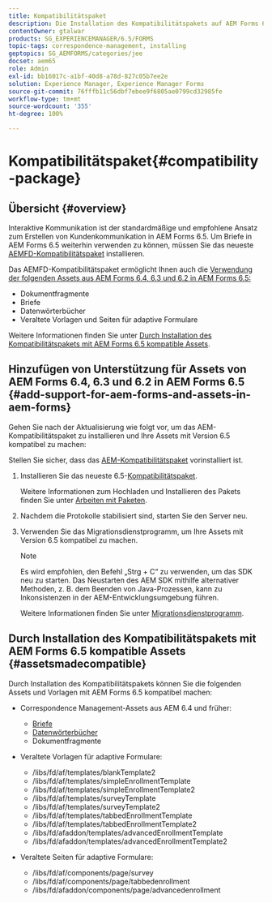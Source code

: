 ```yaml
---
title: Kompatibilitätspaket
description: Die Installation des Kompatibilitätspakets auf AEM Forms 6.5 ermöglicht es Ihnen, die Correspondence Management-Assets aus AEM Forms 6.4 und früheren Versionen sowie veraltete Vorlagen und Seiten für adaptive Formulare zu verwenden.
contentOwner: gtalwar
products: SG_EXPERIENCEMANAGER/6.5/FORMS
topic-tags: correspondence-management, installing
geptopics: SG_AEMFORMS/categories/jee
docset: aem65
role: Admin
exl-id: bb16017c-a1bf-40d8-a78d-827c05b7ee2e
solution: Experience Manager, Experience Manager Forms
source-git-commit: 76fffb11c56dbf7ebee9f6805ae0799cd32985fe
workflow-type: tm+mt
source-wordcount: '355'
ht-degree: 100%

---
```


# Kompatibilitätspaket{#compatibility-package}

## Übersicht {#overview}

Interaktive Kommunikation ist der standardmäßige und empfohlene Ansatz zum Erstellen von Kundenkommunikation in AEM Forms 6.5. Um Briefe in AEM Forms 6.5 weiterhin verwenden zu können, müssen Sie das neueste [AEMFD-Kompatibilitätspaket](https://helpx.adobe.com/de/aem-forms/kb/aem-forms-releases.html) installieren.

Das AEMFD-Kompatibilitätspaket ermöglicht Ihnen auch die [Verwendung der folgenden Assets aus AEM Forms 6.4, 6.3 und 6.2 in AEM Forms 6.5:](../../forms/using/compatibility-package.md#add-support-for-aem-forms-and-assets-in-aem-forms)

* Dokumentfragmente
* Briefe
* Datenwörterbücher
* Veraltete Vorlagen und Seiten für adaptive Formulare

Weitere Informationen finden Sie unter [Durch Installation des Kompatibilitätspakets mit AEM Forms 6.5 kompatible Assets](../../forms/using/compatibility-package.md#assetsmadecompatible).

## Hinzufügen von Unterstützung für Assets von AEM Forms 6.4, 6.3 und 6.2 in AEM Forms 6.5 {#add-support-for-aem-forms-and-assets-in-aem-forms}

Gehen Sie nach der Aktualisierung wie folgt vor, um das AEM-Kompatibilitätspaket zu installieren und Ihre Assets mit Version 6.5 kompatibel zu machen:

Stellen Sie sicher, dass das [AEM-Kompatibilitätspaket](https://helpx.adobe.com/de/aem-forms/kb/aem-forms-releases.html) vorinstalliert ist.

1. Installieren Sie das neueste 6.5-[Kompatibilitätspaket](https://helpx.adobe.com/de/aem-forms/kb/aem-forms-releases.html).

   Weitere Informationen zum Hochladen und Installieren des Pakets finden Sie unter [Arbeiten mit Paketen](/help/sites-administering/package-manager.md).

1. Nachdem die Protokolle stabilisiert sind, starten Sie den Server neu.
1. Verwenden Sie das Migrationsdienstprogramm, um Ihre Assets mit Version 6.5 kompatibel zu machen.

   >[!NOTE]
   >
   > Es wird empfohlen, den Befehl „Strg + C“ zu verwenden, um das SDK neu zu starten. Das Neustarten des AEM SDK mithilfe alternativer Methoden, z. B. dem Beenden von Java-Prozessen, kann zu Inkonsistenzen in der AEM-Entwicklungsumgebung führen.

   Weitere Informationen finden Sie unter [Migrationsdienstprogramm](../../forms/using/migration-utility.md).

## Durch Installation des Kompatibilitätspakets mit AEM Forms 6.5 kompatible Assets {#assetsmadecompatible}

Durch Installation des Kompatibilitätspakets können Sie die folgenden Assets und Vorlagen mit AEM Forms 6.5 kompatibel machen:

* Correspondence Management-Assets aus AEM 6.4 und früher:

   * [Briefe](../../forms/using/create-letter.md)
   * [Datenwörterbücher](/help/forms/using/data-dictionary.md)
   * Dokumentfragmente

* Veraltete Vorlagen für adaptive Formulare:

   * /libs/fd/af/templates/blankTemplate2
   * /libs/fd/af/templates/simpleEnrollmentTemplate
   * /libs/fd/af/templates/simpleEnrollmentTemplate2
   * /libs/fd/af/templates/surveyTemplate
   * /libs/fd/af/templates/surveyTemplate2
   * /libs/fd/af/templates/tabbedEnrollmentTemplate
   * /libs/fd/af/templates/tabbedEnrollmentTemplate2
   * /libs/fd/afaddon/templates/advancedEnrollmentTemplate
   * /libs/fd/afaddon/templates/advancedEnrollmentTemplate2

* Veraltete Seiten für adaptive Formulare:

   * /libs/fd/af/components/page/survey
   * /libs/fd/af/components/page/tabbedenrollment
   * /libs/fd/afaddon/components/page/advancedenrollment
